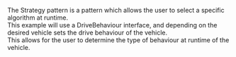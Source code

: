 The Strategy pattern is a pattern which allows the user to select a 
specific algorithm at runtime. \
This example will use a DriveBehaviour interface, and depending on the desired vehicle
sets the drive behaviour of the vehicle. \
This allows for the user to determine the type of behaviour at runtime of the vehicle.